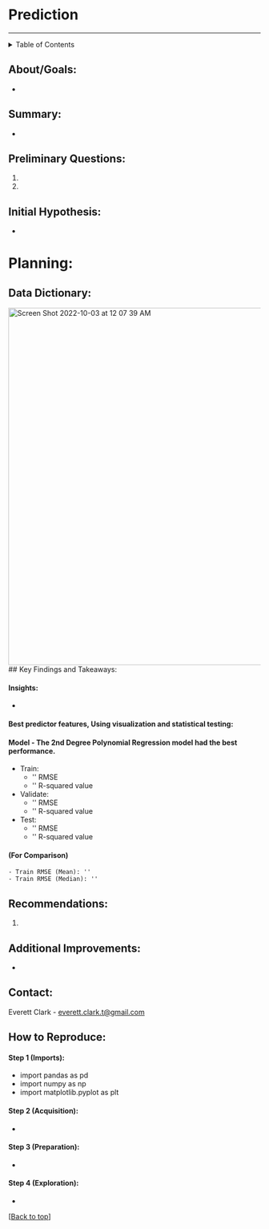 # Prediction
--------------
<!-- TABLE OF CONTENTS -->
<details>
  <summary>Table of Contents</summary>
  <ol>
    <li><a href="#about">About</a>
    <li><a href="#summary">Summary</a></li>
    <li><a href="#preliminary-questions">Questions</a></li>
    <li><a href="#planning">Planning</a></li>
    <li><a href="#data-dictionary">Data Dictionary</a></li>
    <li><a href="#Key-Findings-and-Takeaways">Key Findings and Takeaways</a></li>
    <li><a href="#recommendations">Recommendations</a></li>
    <li><a href="#additional-improvements">Additional Improvements</a></li>
    <li><a href="#contact">Contact</a></li>
    <li><a href="#how-to-reproduce">How to Reproduce</a></li>
  </ol>
</details>
    
## About/Goals:
- 

## Summary:
- 

## Preliminary Questions:
  1.  
  1. 

## Initial Hypothesis:
  -

# Planning:

## Data Dictionary:
<img width="713" alt="Screen Shot 2022-10-03 at 12 07 39 AM" src="https://user-images.githubusercontent.com/98612085/193505273-46f40821-2015-4d87-88a7-cbf5ef3ed32e.png">
## Key Findings and Takeaways:

#### Insights:
- 

#### Best predictor features, Using visualization and statistical testing:


#### Model - The 2nd Degree Polynomial Regression model had the best performance.

- Train: 
  - '' RMSE
  - '' R-squared value
- Validate: 
  - '' RMSE
  - '' R-squared value
- Test: 
  - '' RMSE
  - '' R-squared value

#### (For Comparison)
    - Train RMSE (Mean): ''
    - Train RMSE (Median): ''
  
## Recommendations:
  1. 

## Additional Improvements:
-

## Contact:
Everett Clark - everett.clark.t@gmail.com

## How to Reproduce:

#### Step 1 (Imports):  
- import pandas as pd
- import numpy as np
- import matplotlib.pyplot as plt

#### Step 2 (Acquisition):  
- 

#### Step 3 (Preparation):  
- 

#### Step 4 (Exploration):
- 


[[Back to top](#top)]
